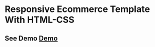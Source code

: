 # Responsive Ecommerce Template With HTML-CSS
## See Demo [Demo](https://a-kiwams.github.io/responsive-ecommerce-template-html-css/)
